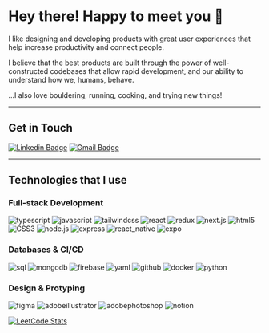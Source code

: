 # Hey there! Happy to meet you 🤠

I like designing and developing products with great user experiences that help increase productivity and connect people.

I believe that the best products are built through the power of well-constructed codebases that allow rapid development, and our ability to understand how we, humans, behave.

...I also love bouldering, running, cooking, and trying new things!

---

## Get in Touch

[![Linkedin Badge](https://img.shields.io/badge/-kennychow-blue?style=for-the-badge&logo=Linkedin&logoColor=white&link=https://www.linkedin.com/in/ktkennychow)](https://www.linkedin.com/in/ktkennychow/)
[![Gmail Badge](https://img.shields.io/badge/-ktkennychow@gmail.com-c14438?style=for-the-badge&logo=Gmail&logoColor=white&link=mailto:ktkennychow@gmail.com)](mailto:ktkennychow@gmail.com)

---

## Technologies that I use

### Full-stack Development

![typescript](https://img.shields.io/badge/typescript-grey?style=for-the-badge&logo=typescript)
![javascript](https://img.shields.io/badge/javascript-grey?style=for-the-badge&logo=javascript)
![tailwindcss](https://img.shields.io/badge/tailwindcss-grey?style=for-the-badge&logo=tailwindcss)
![react](https://img.shields.io/badge/react-grey?style=for-the-badge&logo=react)
![redux](https://img.shields.io/badge/redux-grey?style=for-the-badge&logo=redux)
![next.js](https://img.shields.io/badge/next.js-grey?style=for-the-badge&logo=next.js)
![html5](https://img.shields.io/badge/html5-grey?style=for-the-badge&logo=html5)
![CSS3](https://img.shields.io/badge/CSS3-grey?style=for-the-badge&logo=CSS3)
![node.js](https://img.shields.io/badge/node.js-grey?style=for-the-badge&logo=node.js)
![express](https://img.shields.io/badge/express-grey?style=for-the-badge&logo=express)
![react_native](https://img.shields.io/badge/react_native-grey?style=for-the-badge&logo=react)
![expo](https://img.shields.io/badge/expo-grey?style=for-the-badge&logo=expo)

### Databases & CI/CD

![sql](https://img.shields.io/badge/sql-grey?style=for-the-badge&logo=sql)
![mongodb](https://img.shields.io/badge/mongodb-grey?style=for-the-badge&logo=mongodb)
![firebase](https://img.shields.io/badge/firebase-grey?style=for-the-badge&logo=firebase)
![yaml](https://img.shields.io/badge/yaml-grey?style=for-the-badge&logo=yaml)
![github](https://img.shields.io/badge/github-grey?style=for-the-badge&logo=github)
![docker](https://img.shields.io/badge/docker-grey?style=for-the-badge&logo=docker)
![python](https://img.shields.io/badge/python-grey?style=for-the-badge&logo=python)

### Design & Protyping

![figma](https://img.shields.io/badge/figma-grey?style=for-the-badge&logo=figma)
![adobeillustrator](https://img.shields.io/badge/illustrator-grey?style=for-the-badge&logo=adobeillustrator)
![adobephotoshop](https://img.shields.io/badge/photoshop-grey?style=for-the-badge&logo=adobephotoshop)
![notion](https://img.shields.io/badge/notion-grey?style=for-the-badge&logo=notion)

[![LeetCode Stats](https://leetcard.jacoblin.cool/ktkennychow?theme=dark&font=Fauna%20One&ext=contest)](https://leetcode.com/ktkennychow/)
